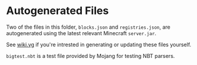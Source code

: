 # Autogenerated Files

Two of the files in this folder, `blocks.json` and `registries.json`, are autogenerated using the latest relevant Minecraft `server.jar`.  

See [wiki.vg](https://wiki.vg/Data_Generators) if you're intrested in generating or updating these files yourself.

`bigtest.nbt` is a test file provided by Mojang for testing NBT parsers.

